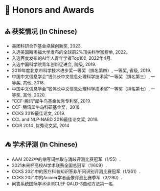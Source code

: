 
# 🌼 Honors and Awards
## ⛪ 获奖情况 (In Chinese)
- 美团科研合作基金卓越创新奖, 2023.
- 入选美国斯坦福大学发布的全球前2%顶尖科学家榜单, 2022。
- 入选百度发布的AI华人青年学者Top100, 2022年4月.
- 入选中国科学院青年创新促进会, 院级, 2019.
- 2019年度北京市科学技术进步奖一等奖（排名第四）, 一等奖, 省级, 2019.
- 中国中文信息学会“钱伟长中文信息处理科学技术奖”一等奖（排名第三）, 一等奖, 其他, 2018.
- 中国中文信息学会“钱伟长中文信息处理科学技术奖”一等奖（排名第七）, 一等奖, 其他, 2020.
- “CCF-腾讯”犀牛鸟基金优秀专利奖, 2019.
- CCF-腾讯犀牛鸟科研基金奖，2018.
- CCKS 2019最佳论文, 2019.
- CCL and NLP-NABD 2016最佳论文奖, 2016.
- CCIR 2014 ,优秀论文奖, 2014 



## ⛺ 学术评测 (In Chinese)
- AAAI 2022中的缩写词抽取与消歧评测比赛冠军（1/55）.
- 2021未来杯高校AI学术联赛全国总冠军（1/609）.
- CCKS 2021中的医疗科普知识答非所问识别评测比赛冠军（1/261）.
- CCKS 2021中的Aminer学者画像评测比赛季军（3/290）.
- 问答系统国际学术评测CLEF QALD-3自动方法第一名.